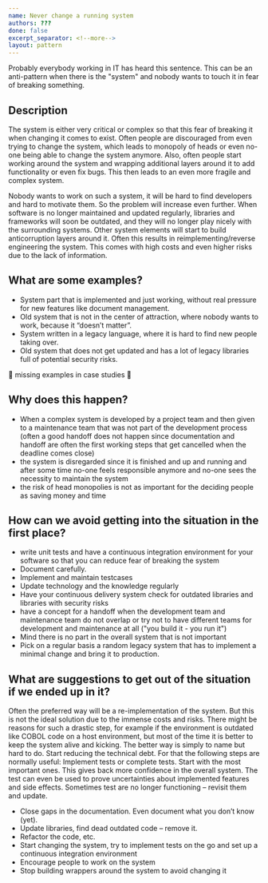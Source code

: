 ```yaml
---
name: Never change a running system
authors: ???
done: false
excerpt_separator: <!--more-->
layout: pattern
---
```

Probably everybody working in IT has heard this sentence. This can be an anti-pattern when there is the "system" and nobody wants to touch it in fear of breaking something.<!--more-->

## Description
The system is either very critical or complex so that this fear of breaking it when changing it comes to exist. Often people are discouraged from even trying to change the system, which leads to monopoly of heads or even no-one being able to change the system anymore. Also, often people start working around the system and wrapping additional layers around it to add functionality or even fix bugs. This then leads to an even more fragile and complex system.

Nobody wants to work on such a system, it will be hard to find developers and hard to motivate them. So the problem will increase even further.
When software is no longer maintained and updated regularly, libraries and frameworks will soon be outdated, and they will no longer play nicely with the surrounding systems. Other system elements will start to build anticorruption layers around it.
Often this results in reimplementing/reverse engineering the system. This comes with high costs and even higher risks due to the lack of information.


## What are some examples?
* System part that is implemented and just working, without real pressure for new features like document management.
* Old system that is not in the center of attraction, where nobody wants to work, because it “doesn’t matter”.
* System written in a legacy language, where it is hard to find new people taking over.
* Old system that does not get updated and has a lot of legacy libraries full of potential security risks.

🚧 missing examples in case studies 🚧



## Why does this happen?
* When a complex system is developed by a project team and then given to a maintenance team that was not part of the development process (often a good handoff does not happen since documentation and handoff are often the first working steps that get cancelled when the deadline comes close)
* the system is disregarded since it is finished and up and running and after some time no-one feels responsible anymore and no-one sees the necessity to maintain the system
* the risk of head monopolies is not as important for the deciding people as saving money and time

## How can we avoid getting into the situation in the first place?
* write unit tests and have a continuous integration environment for your software so that you can reduce fear of breaking the system
* Document carefully.
* Implement and maintain testcases
* Update technology and the knowledge regularly
* Have your continuous delivery system check for outdated libraries and libraries with security risks
* have a concept for a handoff when the development team and maintenance team do not overlap or try not to have different teams for development and maintenance at all ("you build it - you run it")
* Mind there is no part in the overall system that is not important
* Pick on a regular basis a random legacy system that has to implement a minimal change and bring it to production.


## What are suggestions to get out of the situation if we ended up in it?
Often the preferred way will be a re-implementation of the system. But this is not the ideal solution due to the immense costs and risks.
There might be reasons for such a drastic step, for example if the environment is outdated like COBOL code on a host environment, but most of the time it is better to keep the system alive and kicking.
The better way is simply to name but hard to do. Start reducing the technical debt. For that the following steps are normally useful:
Implement tests or complete tests. Start with the most important ones. This gives back more confidence in the overall system. The test can even be used to prove uncertainties about implemented features and side effects. Sometimes test are no longer functioning – revisit them and update.
* Close gaps in the documentation. Even document what you don’t know (yet).
* Update libraries, find dead outdated code – remove it.
* Refactor the code, etc.
* Start changing the system, try to implement tests on the go and set up a continuous integration environment
* Encourage people to work on the system
* Stop building wrappers around the system to avoid changing it

